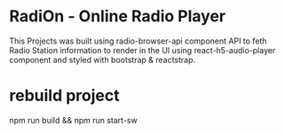 # RadiOn - Online Radio Player

This Projects was built using radio-browser-api component API to feth Radio Station information to render in the UI using react-h5-audio-player component and styled with bootstrap & reactstrap.



# rebuild project 

npm run build && npm run start-sw

